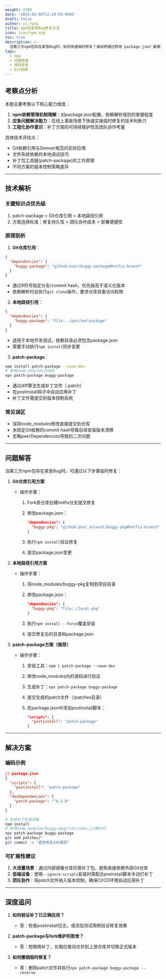 ```yaml
---
weight: 2300
date: '2025-03-05T12:29:59.909Z'
draft: false
author: zi.Yang
title: npm包紧急Bug修复方法
icon: icon/npm.svg
toc: true
description: >-
  当第三方npm包存在紧急Bug时，如何快速临时修复？请说明通过修改`package.json`直接指向Git仓库分支、本地路径或使用`patch-package`打补丁的具体操作步骤。
tags:
  - npm
  - 问题排查
  - 临时修复
  - Git依赖
---
```


## 考察点分析

本题主要考察以下核心能力维度：

1. **npm依赖管理机制理解**：对package.json配置、依赖解析规则的掌握程度
2. **应急问题解决能力**：在线上事故场景下快速实施临时修复的技术判断力
3. **工程化协作意识**：补丁方案的可持续维护性及团队协作考量

具体技术评估点：

- Git依赖引用与Semver规范的实际应用
- 文件系统依赖的本地调试技巧
- 补丁包工具链(patch-package)的工作原理
- 不同方案的版本控制策略差异

---

## 技术解析

### 关键知识点优先级

1. patch-package > Git仓库引用 > 本地路径引用
2. 方案选择标准：修复持久性 > 团队协作成本 > 部署便捷性

### 原理剖析

1. **Git仓库引用**：

```json
{
  "dependencies": {
    "buggy-package": "github:user/buggy-package#hotfix-branch"
  }
}
```

- 通过#符号指定分支/commit hash，优先级高于语义化版本
- 依赖解析时会执行`git clone`操作，要求仓库具备访问权限

2. **本地路径引用**：

```json
{
  "dependencies": {
    "buggy-package": "file:../patched-package"
  }
}
```

- 适用于本地开发调试，依赖目录必须包含package.json
- 需要手动执行`npm install`同步变更

3. **patch-package**：

```bash
npm install patch-package --save-dev
# 修改node_modules代码后
npx patch-package buggy-package
```

- 通过diff算法生成补丁文件（.patch）
- 在postinstall钩子中自动应用补丁
- 补丁文件需提交到版本控制系统

### 常见误区

- 误将node_modules修改直接提交到仓库
- 未锁定Git依赖的commit hash导致后续安装版本漂移
- 忽略peerDependencies导致的二次问题

---

## 问题解答

当第三方npm包存在紧急Bug时，可通过以下步骤临时修复：

1. **Git仓库引用方案**
   - 操作步骤：
     1. Fork原仓库创建hotfix分支提交修复
     2. 修改package.json：

        ```json
        "dependencies": {
          "buggy-pkg": "github:your_account/buggy-pkg#hotfix-branch"
        }
        ```

     3. 执行`npm install`验证修复
     4. 提交package.json变更

2. **本地路径引用方案**
   - 操作步骤：
     1. 将node_modules/buggy-pkg复制到项目目录
     2. 修改package.json：

        ```json
        "dependencies": {
          "buggy-pkg": "file:./local-pkg"
        }
        ```

     3. 执行`npm install --force`覆盖安装
     4. 提交修复后的目录和package.json

3. **patch-package方案（推荐）**
   - 操作步骤：
     1. 安装工具：`npm i patch-package --save-dev`
     2. 修改node_modules内的源码进行验证
     3. 生成补丁：`npx patch-package buggy-package`
     4. 提交生成的patch文件（/patches目录）
     5. 在package.json中添加postinstall脚本：

        ```json
        "scripts": {
          "postinstall": "patch-package"
        }
        ```

---

## 解决方案

### 编码示例

```json
// package.json
{
  "scripts": {
    "postinstall": "patch-package"
  },
  "devDependencies": {
    "patch-package": "^6.5.0"
  }
}
```

```bash
# 生成补丁标准流程
npm install
# 修改node_modules/buggy-pkg/lib/index.js第42行
npx patch-package buggy-package
git add patches/*
git commit -m "紧急修复XXX漏洞"
```

### 可扩展性建议

1. **大流量场景**：通过内部镜像仓库托管补丁包，避免直接依赖外部Git仓库
2. **低端设备**：使用`--ignore-scripts`安装时需配合preinstall脚本手动打补丁
3. **团队协作**：将patch文件纳入版本控制，确保CI/CD环境自动应用补丁

---

## 深度追问

1. **如何验证补丁已正确应用？**
   - 答：检查postinstall日志，或添加测试用例验证修复效果

2. **patch-package与fork维护的取舍？**
   - 答：短期用补丁，长期应推动合并到上游仓库并切换正式版本

3. **如何撤销临时修复？**
   - 答：删除patch文件并执行`npx patch-package buggy-package --reverse`
